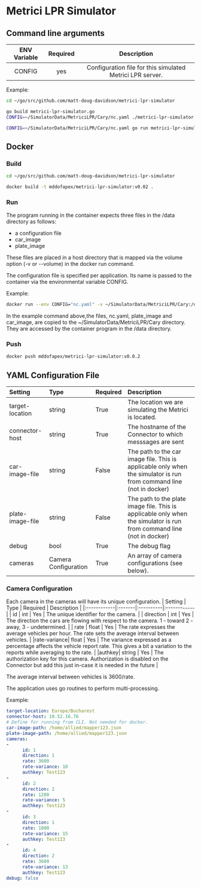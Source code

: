 # Metrici LPR Simulator

## Command line arguments
|ENV Variable |  Required  |  Description  |
|:--:|:--:|:--:|
| CONFIG | yes | Configuration file for this simulated Metrici LPR server. |

Example:
```bash
cd ~/go/src/github.com/matt-doug-davidson/metrici-lpr-simulator

go build metrici-lpr-simulator.go
CONFIG=~/SimulatorData/MetriciLPR/Cary/nc.yaml ./metrici-lpr-simulator

CONFIG=~/SimulatorData/MetriciLPR/Cary/nc.yaml go run metrici-lpr-simulator.go
```
## Docker
### Build
```bash
cd ~/go/src/github.com/matt-doug-davidson/metrici-lpr-simulator

docker build -t mddofapex/metrici-lpr-simulator:v0.02 .
```
### Run
The program running in the container expects three files in the /data directory as follows:
- a configuration file
- car_image
- plate_image

These files are placed in a host directory that is mapped via the volume option (-v or --volume) in the docker run command.

The configuration file is specified per application. Its name is passed to the container via the environmental variable CONFIG.

Example:
```bash
docker run --env CONFIG="nc.yaml" -v ~/SimulatorData/MetriciLPR/Cary:/data  mddofapex/metrici-lpr-simulator:v0.0.2
```
In the example command above,the files, nc.yaml, plate_image and car_image, are copied to the ~/SimulatorData/MetriciLPR/Cary directory. They are accessed by the container program in the /data directory.

### Push
```bash
docker push mddofapex/metrici-lpr-simulator:v0.0.2
```

## YAML Configuration File


| Setting     | Type   | Required  | Description |
|:------------|:-------|:----------|:------------|
| target-location  | string      | True | The location we are simulating the Metrici is located.|
| connector-host| string | True | The hostname of the Connector to which messsages are sent |
| car-image-file| string| False | The path to the car image file. This is applicable only when the simulator is run from command line (not in docker) |
|plate-image-file| string | False |The path to the plate image file. This is applicable only when the simulator is run from command line (not in docker) |
| debug | bool | True | The debug flag |
| cameras | Camera Configuration | True | An array of camera configurations (see below).

### Camera Configuration
Each camera in the cameras will have its unique configuration.
| Setting     | Type   | Required  | Description |
|:------------|:-------|:----------|:------------|
| id | int | Yes | The unique identifier for the camera. |
| direction | int | Yes | The direction the cars are flowing with respect to the camera. 1 - toward 2 - away, 3 - undetermined. |
| rate | float | Yes | The rate expresses the average vehicles per hour. The rate sets the average interval between vehicles. |
|rate-variance| float | Yes | The variance expressed as a percentage affects the vehicle report rate. This gives a bit a variation to the reports while averaging to the rate. |
|authkey| string | Yes | The authorization key for this camera. Authorization is disabled on the Connector but add this just in-case it is needed in the future |


The average interval between vehicles is 3600/rate.

The application uses go routines to perform multi-processing.

Example:
```yaml
target-location: Europe/Bucharest
connector-host: 10.52.16.76
# Define for running from CLI. Not needed for docker.
car-image-path: /home/allied/mapper123.json
plate-image-path: /home/allied/mapper123.json
cameras:
-
      id: 1
      direction: 1
      rate: 3600
      rate-variance: 10
      authkey: Test123
-
      id: 2
      direction: 2
      rate: 1200
      rate-variance: 5
      authkey: Test123
-
      id: 3
      direction: 1
      rate: 1800
      rate-variance: 15
      authkey: Test123
-
      id: 4
      direction: 2
      rate: 3600
      rate-variance: 13
      authkey: Test123
debug: false
